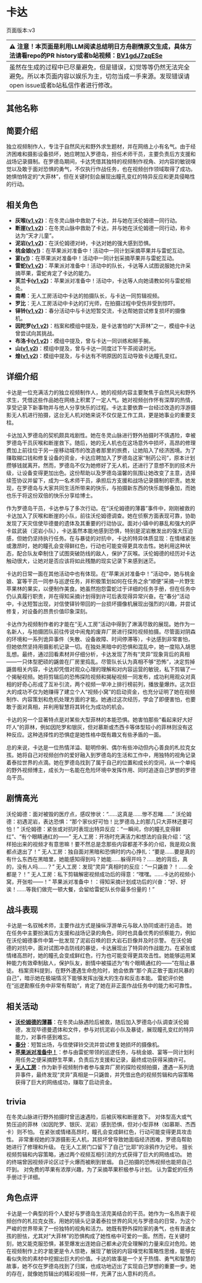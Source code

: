 # 卡达
页面版本:v3
 

| :warning: 注意！本页面是利用LLM阅读总结明日方舟剧情原文生成，具体方法请看repo的PR history或者b站视频：[BV1gdJ7zqESe](https://www.bilibili.com/video/BV1gdJ7zqESe/)         |
|:----------------------------|
| 虽然在生成的过程中已尽量避免，但是错误，幻觉等等仍然无法完全避免。所以本页面内容以娱乐为主，切勿当成一手来源。发现错误请open issue或者b站私信作者进行修改。|



## 其他名称

## 简要介绍
独立视频制作人，专注于自然风光和野外求生题材，并在网络上小有名气。由于经济困难和摄影设备损坏，她应聘加入罗德岛，担任术师干员，主要负责后方支援和战场记录摄制。在罗德岛期间，卡达凭借其独特的视频制作视角、对内容的敏锐嗅觉以及敢于面对恐惧的勇气，不仅执行作战任务，也在视频创作领域取得了成功。她惧怕特定的“大菲林”，但在关键时刻会展现出瞳孔变红的特异反应和更具侵略性的行动。
## 相关角色
-   **灰喉([v1](../chars/char_367_swllow.md),[v2](char_367_swllow.md))**：在冬灵山脉中救助了卡达，并与她在沃伦姆德一同行动。
-   **断崖([v1](../chars/char_294_ayer.md),[v2](char_294_ayer.md))**：在冬灵山脉中救助了卡达，并与她在沃伦姆德一同行动，称卡达为“天才儿童”。
-   **泥岩([v1](../chars/char_311_mudrok.md),[v2](char_311_mudrok.md))**：在沃伦姆德对峙，卡达对她的强大感到恐惧。
-   **桃金娘([v1](../chars/char_151_myrtle.md))**：在苹果派对准备中！活动中一同计划采摘苹果并与雷蛇互动。
-   **宴([v1](../chars/char_337_utage.md))**：在苹果派对准备中！活动中一同计划采摘苹果并与雷蛇互动。
-   **雷蛇([v1](../chars/char_107_liskam.md),[v2](char_107_liskam.md))**：苹果派对准备中！活动中的队长，卡达等人试图说服她允许采摘苹果，雷蛇肯定了卡达的能力。
-   **芙兰卡([v1](../chars/char_106_franka.md),[v2](char_106_franka.md))**：苹果派对准备中！活动中，卡达等人向她请教如何与雷蛇相处。
-   **南希**：无人工房活动中卡达的拍摄队长，与卡达一同剪辑视频。
-   **罗比**：无人工房活动中卡达的灯光师，在拍摄过程中受伤并受到惊吓。
-   **铎铃([v1](../chars/char_4083_chimes.md),[v2](char_4083_chimes.md))**：春分活动中与卡达短暂交流，卡达帮她尝试修复损坏的摄像机。
-   **因陀罗([v1](../chars/char_155_tiger.md),[v2](char_155_tiger.md))**：档案和模组中提及，是卡达害怕的“大菲林”之一，模组中卡达曾尝试向其挑战。
-   **布洛卡([v1](../chars/char_356_broca.md),[v2](char_356_broca.md))**：模组中提及，曾与卡达一同训练和掰手腕。
-   **山([v1](../chars/char_264_f12yin.md),[v2](char_264_f12yin.md))**：模组中提及，曾与卡达一同度过下午茶阅读时光。
-   **煌([v1](../chars/char_017_huang.md),[v2](char_017_huang.md))**：模组中提及，与卡达有不明原因的互动导致卡达瞳孔变红。
## 详细介绍
卡达是一位充满活力的独立视频制作人，她的视频内容主要聚焦于自然风光和野外求生，凭借这些作品她在网络上积累了一定人气。她对视频创作怀有深厚的热情，享受记录下新事物并与他人分享快乐的过程。卡达主要依靠一台经过改造的浮游摄影无人机进行拍摄，这台无人机对她来说不仅仅是工作工具，更是她事业的重要支柱。

卡达加入罗德岛的契机颇具戏剧性。她在冬灵山脉进行野外拍摄时不慎遇险，幸被罗德岛干员灰喉和断崖救下。随后，她的无人机也在这场意外中损坏，高昂的修理费加上前往位于另一座移动城市的改造者那里的旅费，让她陷入了经济困境。为了赚取糊口钱和修复设备的资金，卡达应聘加入了罗德岛这家“制药公司”，原本计划攒够钱就离开。然而，罗德岛不仅为她修好了无人机，还进行了意想不到的技术升级，让设备变得更加出色。这份帮助以及罗德岛温馨的氛围让她改变了主意，选择续签协议并留下，成为一名术师干员，承担后方支援和战场记录摄制的职责。她发现，在罗德岛与大家共同生活所带来的快乐，与拍摄新东西的快乐能够叠加，而她也乐于将这份双倍的快乐分享给博士。

作为罗德岛干员，卡达参与了多次行动。在“沃伦姆德的薄暮”事件中，刚刚被救的卡达加入了灰喉和断崖的小队，前往沃伦姆德调查。她在侦察方面表现可靠，协助发现了天灾信使毕德曼的遗体及其重要的行动协议。面对小镇中的暴乱和强大的萨卡兹武装（泥岩小队），卡达虽然本能地感到恐惧，特别是泥岩散发出的强大压迫感，但她仍坚持执行任务。在与暴徒的对抗中，卡达的特异体质显现：在情绪紧张或激昂时，她的瞳孔会变得鲜红色，行动也可能变得更具攻击性。她利用这种状态，配合队友牵制住了试图突破防线的敌人，保护了灰喉。沃伦姆德的经历对卡达触动很大，让她对是否应该将如此残酷的现实记录下来感到迷茫。

卡达的日常一面在其他活动中也有体现。在“苹果派对准备中！”活动中，她与桃金娘、宴等干员一同参与巡逻任务，并积极策划如何在任务之余“顺便”采摘一片野生苹果林的果实，以便制作美食。她虽然抱怨雷蛇过于详细的任务手册，但在任务中仍认真履行职责，并在得知采摘计划得到许可后表现得异常兴奋。在“春分”活动中，卡达短暂出现，对信使铎铃带回的一台损坏摄像机展现出强烈的兴趣，并尝试修复，对设备的昂贵价值印象深刻。

卡达作为视频制作者的才能在“无人工房”活动中得到了淋漓尽致的展现。她作为一名新人，与拍摄团队前往传说中闹鬼的废弃厂房进行探险视频拍摄。尽管面对阴森的环境和一系列诡异事件（失散、设备故障、时间停滞等），卡达感到非常害怕，但她依然坚持用摄影机记录一切。在独处黑暗中的恐惧和混乱中，她一度陷入胡思乱想。最终，通过回看素材并仔细分析，卡达发现了所有“灵异”现象背后的真相——一只体型肥硕的鼷兽在厂房里捣乱。尽管队长认为真相不够“恐怖”，决定剪掉鼷兽相关内容，卡达却凭借对观众心理的理解和对内容运营的敏锐，私下剪辑了一个揭秘视频。她将剪辑后的恐怖探险视频和揭秘视频一同发布，成功利用观众对真相的好奇心形成了互补引流，两个视频一举冲上排行榜前列，播放量爆炸。这次巨大的成功不仅为她赚得了建立个人“视频小窝”的启动资金，也充分证明了她在视频制作、内容策划和危机处理方面的才能。她通过这次经历，学会了即便害怕，也要敢于面对真相，并利用智慧将其转化为成功的机会。

卡达的另一个显著特点是对某些大型菲林的本能恐惧。她害怕那些“看起来好大好吓人”的菲林，例如因陀罗和银灰，但对慕斯或杰西卡等体型较小的菲林则没有这种反应。这种选择性的恐惧症是她性格中既有趣又有些矛盾的一面。

总的来说，卡达是一位热情洋溢、聪明伶俐、偶尔有些冲动但内心善良的札拉克女孩。她将自己对视频创作的爱好融入到罗德岛的生活和工作中，用独特的视角记录着泰拉世界的点滴。她在罗德岛找到了属于自己的位置和成长的空间，从一个单纯的野外视频博主，成长为一名能在危险环境中发挥作用、同时追逐自己梦想的罗德岛干员。
## 剧情高光
沃伦姆德：面对被毁的医疗点，感叹惨状：“......这真是......惨不忍睹......”
沃伦姆德：初遇泥岩，表达恐惧：“那个家伙好可怕！比罗德岛上的那几只大菲林还要可怕！”
沃伦姆德：紧张或对抗时表现出特异反应：“一瞬间，你的瞳孔变得鲜红”、“有个眼睛通红的——”
无人工房：开场时充满活力和想法的自我介绍：“这样拍出来的视频才有意思嘛！要不然总是念那些内容都差不多的介绍，我是观众我都点退出了！”
无人工房：独自面对黑暗和恐惧时的内心挣扎：“要是......要是真的有什么东西在黑暗里，她能感知得到吗？她能......躲得开吗？......她的背后，真的，没有人吗......？”
无人工房：发现“灵异”真相时的反应：“一只鼷兽？！......全都是？！”
无人工房：私下剪辑解密视频成功后的得意：“嘿嘿。......卡达的视频小窝，开张啦——！”
苹果派对准备中！：得知采摘计划成功后的兴奋：“好、好诶！......等我们做完一顿大餐，会留给雷蛇队长你最多份量的！”
## 战斗表现
卡达是一名驭械术师，主要作战方式是操纵浮游单元与敌人协同或进行追击。
她在任务中主要扮演后方支援和战场记录的角色，同时也具备优秀的侦察能力，例如在沃伦姆德事件中第一批发现了泥岩召唤的巨大岩石巨像并及时示警。
在沃伦姆德的对抗中，面对试图冲击防线的暴徒，卡达展现出了特异的作战能力。在紧张或情绪高昂时，她的瞳孔会变成鲜红色，行为也可能变得更具攻击性。她能够运用某种能力有效牵制敌人，保护队友，剧情中被描述为“有个眼睛通红的——”在阻止暴徒。
档案资料提到，在野外遭遇生命危险时，她会依靠“那个真正敢于面对风暴的自己”，暗示她在极端情况下能够发挥出强大的生存和反击本能。
雷蛇评价她在“巡逻勘察任务中非常有帮助”，肯定了她在非正面作战任务中的能力和可靠性。
## 相关活动
-   **[沃伦姆德的薄暮](../stories/act11d0.md)**：在冬灵山脉遇险后被救，随后加入罗德岛小队调查沃伦姆德，发现毕德曼遗体和文件，参与对抗泥岩小队及暴徒，展现瞳孔变红的特异能力，对事件感到难忘。
-   **[春分](../stories/act14mini.md)**：短暂出场，与信使铎铃交流并尝试修复她损坏的摄像机。
-   **[苹果派对准备中！](../stories/story_liskam_set_1.md)**：参与由雷蛇带领的巡逻任务，与桃金娘、宴等一同计划利用任务之便采摘野生苹果，负责后方支援和记录，最终成功获得采摘许可。
-   **[无人工房](../stories/story_cammou_set_1.md)**：作为新手视频制作者参与废弃厂房的探险视频拍摄，遭遇一系列诡异事件，最终发现“灵异”真相是一只鼷兽，并凭借出色的视频剪辑和内容策略获得了巨大的网络成功，赚取了启动资金。
## trivia
在冬灵山脉进行野外拍摄时曾迅速遇险，后被灰喉和断崖救下。
对体型高大或气势压迫的菲林（如因陀罗、银灰、泥岩）感到恐惧，但对小型菲林（如慕斯、杰西卡）则不怕。
在紧张或情绪高昂时，瞳孔会变成鲜红色，行动可能变得更具攻击性。
非常重视她的浮游摄影无人机，其损坏曾导致她面临经济困难，罗德岛帮助她进行了修理和升级。
在无人工房门口留下了自己“比耶”的涂鸦作为记号。
擅长视频剪辑和内容策略，通过两个视频互相引流的方式获得了巨大的网络成功。
她的终端曾因视频评论区过于火爆而被刷到冒烟。
自己拍摄的恐怖视频也能把自己吓到。
对免费的苹果有浓厚兴趣，为了采摘苹果积极参与计划。
认为雷蛇的任务手册过于详细。
## 角色点评
卡达是一个典型的将个人爱好与罗德岛生活完美结合的干员。她作为一名热衷于视频创作的札拉克女孩，用她的镜头记录着泰拉世界的风光与罗德岛的日常，为这个严峻的世界带来了一份独特的视角和活力。她既有野外探险家的勇气，也有普通女孩的胆怯，尤其对“大菲林”的恐惧构成了她性格中可爱的一面。然而，在关键时刻，她又能克服恐惧，甚至爆发出连她自己都未必完全理解的力量来应对危险。她在视频制作上的才能更是令人惊艳，展现了敏锐的内容嗅觉和策略性思维，能够在看似失败的素材中挖掘出巨大的价值。卡达的故事是一个关于热情、勇气和智慧的故事，她不仅在罗德岛找到了归属，也成功地迈出了实现自己梦想的重要一步。她的存在，就像她剪辑出的精彩视频一样，充满了出人意料的亮点。